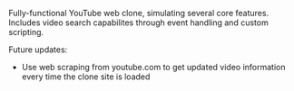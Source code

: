 Fully-functional YouTube web clone, simulating several core features. Includes video search capabilites through event handling and custom scripting.

Future updates:
- Use web scraping from youtube.com to get updated video information every time the clone site is loaded
